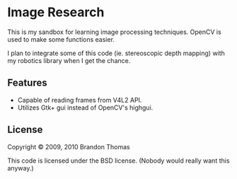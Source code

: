 Image Research
==============

This is my sandbox for learning image processing techniques. OpenCV is used to make some functions easier. 

I plan to integrate some of this code (ie. stereoscopic depth mapping) with my robotics library when I get the chance.

Features
--------

* Capable of reading frames from V4L2 API.
* Utilizes Gtk+ gui instead of OpenCV's highgui.

License
-------

Copyright &copy; 2009, 2010 Brandon Thomas

This code is licensed under the BSD license. (Nobody would really want this anyway.)

